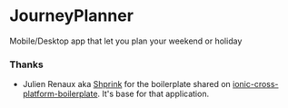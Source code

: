 # JourneyPlanner
Mobile/Desktop app that let you plan your weekend or holiday

### Thanks
* Julien Renaux aka [Shprink](https://github.com/shprink) for the boilerplate shared on  [ionic-cross-platform-boilerplate](https://github.com/shprink/ionic-cross-platform-boilerplate). It's base for that application.
